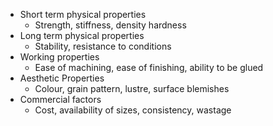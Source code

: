 - Short term physical properties
	- Strength, stiffness, density hardness
- Long term physical properties
	- Stability, resistance to conditions
- Working properties
	- Ease of machining, ease of finishing, ability to be glued
- Aesthetic Properties
	- Colour, grain pattern, lustre, surface blemishes
- Commercial factors
	- Cost, availability of sizes, consistency, wastage